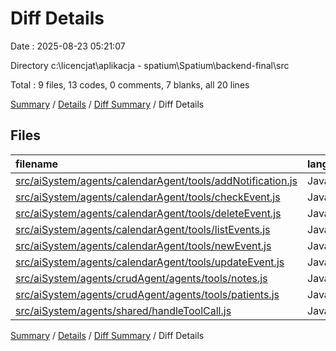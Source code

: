 # Diff Details

Date : 2025-08-23 05:21:07

Directory c:\\licencjat\\aplikacja - spatium\\Spatium\\backend-final\\src

Total : 9 files, 13 codes, 0 comments, 7 blanks, all 20 lines

[Summary](results.md) / [Details](details.md) / [Diff Summary](diff.md) / Diff Details

## Files

| filename                                                                                                                  | language   | code | comment | blank | total |
| :------------------------------------------------------------------------------------------------------------------------ | :--------- | ---: | ------: | ----: | ----: |
| [src/aiSystem/agents/calendarAgent/tools/addNotification.js](/src/aiSystem/agents/calendarAgent/tools/addNotification.js) | JavaScript |    1 |       0 |     0 |     1 |
| [src/aiSystem/agents/calendarAgent/tools/checkEvent.js](/src/aiSystem/agents/calendarAgent/tools/checkEvent.js)           | JavaScript |    1 |       0 |     0 |     1 |
| [src/aiSystem/agents/calendarAgent/tools/deleteEvent.js](/src/aiSystem/agents/calendarAgent/tools/deleteEvent.js)         | JavaScript |    1 |       0 |     0 |     1 |
| [src/aiSystem/agents/calendarAgent/tools/listEvents.js](/src/aiSystem/agents/calendarAgent/tools/listEvents.js)           | JavaScript |    1 |       0 |     0 |     1 |
| [src/aiSystem/agents/calendarAgent/tools/newEvent.js](/src/aiSystem/agents/calendarAgent/tools/newEvent.js)               | JavaScript |    1 |       0 |     0 |     1 |
| [src/aiSystem/agents/calendarAgent/tools/updateEvent.js](/src/aiSystem/agents/calendarAgent/tools/updateEvent.js)         | JavaScript |    3 |       0 |     4 |     7 |
| [src/aiSystem/agents/crudAgent/agents/tools/notes.js](/src/aiSystem/agents/crudAgent/agents/tools/notes.js)               | JavaScript |    1 |       0 |     0 |     1 |
| [src/aiSystem/agents/crudAgent/agents/tools/patients.js](/src/aiSystem/agents/crudAgent/agents/tools/patients.js)         | JavaScript |    1 |       0 |     0 |     1 |
| [src/aiSystem/agents/shared/handleToolCall.js](/src/aiSystem/agents/shared/handleToolCall.js)                             | JavaScript |    3 |       0 |     3 |     6 |

[Summary](results.md) / [Details](details.md) / [Diff Summary](diff.md) / Diff Details

